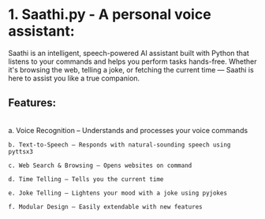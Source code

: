 <h1>1. Saathi.py - A personal voice assistant:</h1>

   Saathi is an intelligent, speech-powered AI assistant built with Python that listens to your commands and helps you perform tasks hands-free. Whether it's browsing the web, telling a joke, or fetching the current time — Saathi is here to assist you like a true companion.

   <h2>Features:</h2><br>
    a. Voice Recognition – Understands and processes your voice commands
  
    b. Text-to-Speech – Responds with natural-sounding speech using pyttsx3
  
    c. Web Search & Browsing – Opens websites on command
  
    d. Time Telling – Tells you the current time
  
    e. Joke Telling – Lightens your mood with a joke using pyjokes
  
    f. Modular Design – Easily extendable with new features 